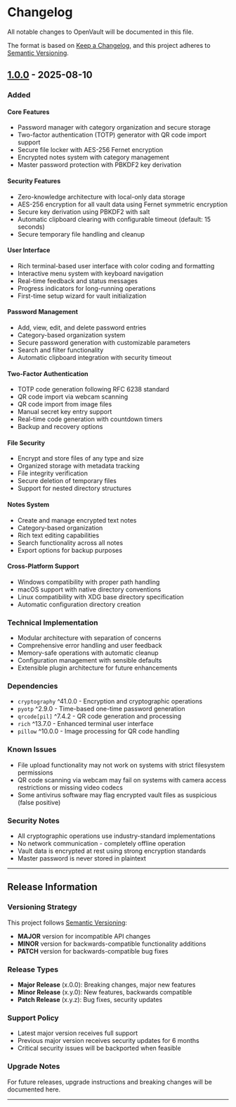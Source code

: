 # Changelog

All notable changes to OpenVault will be documented in this file.

The format is based on [Keep a Changelog](https://keepachangelog.com/en/1.0.0/),
and this project adheres to [Semantic Versioning](https://semver.org/spec/v2.0.0.html).

## [1.0.0] - 2025-08-10

### Added

#### Core Features
- Password manager with category organization and secure storage
- Two-factor authentication (TOTP) generator with QR code import support
- Secure file locker with AES-256 Fernet encryption
- Encrypted notes system with category management
- Master password protection with PBKDF2 key derivation

#### Security Features
- Zero-knowledge architecture with local-only data storage
- AES-256 encryption for all vault data using Fernet symmetric encryption
- Secure key derivation using PBKDF2 with salt
- Automatic clipboard clearing with configurable timeout (default: 15 seconds)
- Secure temporary file handling and cleanup

#### User Interface
- Rich terminal-based user interface with color coding and formatting
- Interactive menu system with keyboard navigation
- Real-time feedback and status messages
- Progress indicators for long-running operations
- First-time setup wizard for vault initialization

#### Password Management
- Add, view, edit, and delete password entries
- Category-based organization system
- Secure password generation with customizable parameters
- Search and filter functionality
- Automatic clipboard integration with security timeout

#### Two-Factor Authentication
- TOTP code generation following RFC 6238 standard
- QR code import via webcam scanning
- QR code import from image files
- Manual secret key entry support
- Real-time code generation with countdown timers
- Backup and recovery options

#### File Security
- Encrypt and store files of any type and size
- Organized storage with metadata tracking
- File integrity verification
- Secure deletion of temporary files
- Support for nested directory structures

#### Notes System
- Create and manage encrypted text notes
- Category-based organization
- Rich text editing capabilities
- Search functionality across all notes
- Export options for backup purposes

#### Cross-Platform Support
- Windows compatibility with proper path handling
- macOS support with native directory conventions
- Linux compatibility with XDG base directory specification
- Automatic configuration directory creation

### Technical Implementation
- Modular architecture with separation of concerns
- Comprehensive error handling and user feedback
- Memory-safe operations with automatic cleanup
- Configuration management with sensible defaults
- Extensible plugin architecture for future enhancements

### Dependencies
- `cryptography` ^41.0.0 - Encryption and cryptographic operations
- `pyotp` ^2.9.0 - Time-based one-time password generation
- `qrcode[pil]` ^7.4.2 - QR code generation and processing
- `rich` ^13.7.0 - Enhanced terminal user interface
- `pillow` ^10.0.0 - Image processing for QR code handling

### Known Issues
- File upload functionality may not work on systems with strict filesystem permissions
- QR code scanning via webcam may fail on systems with camera access restrictions or missing video codecs
- Some antivirus software may flag encrypted vault files as suspicious (false positive)

### Security Notes
- All cryptographic operations use industry-standard implementations
- No network communication - completely offline operation
- Vault data is encrypted at rest using strong encryption standards
- Master password is never stored in plaintext

---

## Release Information

### Versioning Strategy
This project follows [Semantic Versioning](https://semver.org/):
- **MAJOR** version for incompatible API changes
- **MINOR** version for backwards-compatible functionality additions
- **PATCH** version for backwards-compatible bug fixes

### Release Types
- **Major Release** (x.0.0): Breaking changes, major new features
- **Minor Release** (x.y.0): New features, backwards compatible
- **Patch Release** (x.y.z): Bug fixes, security updates

### Support Policy
- Latest major version receives full support
- Previous major version receives security updates for 6 months
- Critical security issues will be backported when feasible

### Upgrade Notes
For future releases, upgrade instructions and breaking changes will be documented here.

---

[1.0.0]: https://github.com/OR-6/OpenVault/releases/tag/v1.0.0
